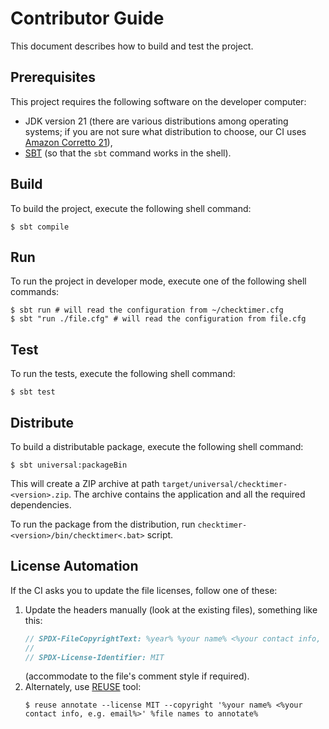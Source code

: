 Contributor Guide
=================
This document describes how to build and test the project.

Prerequisites
-------------
This project requires the following software on the developer computer:
- JDK version 21 (there are various distributions among operating systems; if you are not sure what distribution to choose, our CI uses [Amazon Corretto 21][jdk.corretto.21]),
- [SBT][sbt] (so that the `sbt` command works in the shell).

Build
-----
To build the project, execute the following shell command:
```console
$ sbt compile
```

Run
---
To run the project in developer mode, execute one of the following shell commands:
```console
$ sbt run # will read the configuration from ~/checktimer.cfg
$ sbt "run ./file.cfg" # will read the configuration from file.cfg
```

Test
----
To run the tests, execute the following shell command:
```console
$ sbt test
```

Distribute
----------
To build a distributable package, execute the following shell command:
```console
$ sbt universal:packageBin
```

This will create a ZIP archive at path `target/universal/checktimer-<version>.zip`. The archive contains the application and all the required dependencies.

To run the package from the distribution, run `checktimer-<version>/bin/checktimer<.bat>` script.

License Automation
------------------
If the CI asks you to update the file licenses, follow one of these:
1. Update the headers manually (look at the existing files), something like this:
   ```scala
   // SPDX-FileCopyrightText: %year% %your name% <%your contact info, e.g. email%>
   //
   // SPDX-License-Identifier: MIT
   ```
   (accommodate to the file's comment style if required).
2. Alternately, use [REUSE][reuse] tool:
   ```console
   $ reuse annotate --license MIT --copyright '%your name% <%your contact info, e.g. email%>' %file names to annotate%
   ```

[jdk.corretto.21]: https://docs.aws.amazon.com/corretto/latest/corretto-21-ug/downloads-list.html
[reuse]: https://reuse.software/
[sbt]: https://www.scala-sbt.org/
